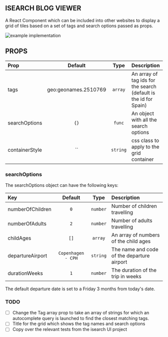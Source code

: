 ## ISEARCH BLOG VIEWER

A React Component which can be included into other websites to display a grid of tiles based on a set of tags and search options passed as props.

![example implementation](https://cloud.githubusercontent.com/assets/5912647/16493786/b22c455e-3ede-11e6-8e07-aff28e2a6ee5.png)

## PROPS

| Prop  | Default  | Type | Description |
| :------------ |:---------------:| :---------------:| :-----|
| tags | geo:geonames.2510769 | `array` | An array of tag ids for the search (default is the id for Spain) |
| searchOptions | `{}` | `func` | An object with all the search options |
| containerStyle | `` | `string` | css class to apply to the grid container |


### searchOptions

The searchOptions object can have the following keys:

| Key  | Default  | Type | Description |
| :------------ |:---------------:| :---------------:| :-----|
| numberOfChildren | `0` | `number` | Number of children travelling |
| numberOfAdults | `2` | `number` | Number of adults travelling |
| childAges | `[]` | `array` | An array of numbers of the child ages |
| departureAirport | `Copenhagen - CPH` | `string` | The name and code of the departure airport |
| durationWeeks | `1` | `number` | The duration of the trip in weeks |

The default departure date is set to a Friday 3 months from today's date.

### TODO

* [ ] Change the Tag array prop to take an array of strings for which an autocomplete query is launched to find the closest matching tags.
* [ ] Title for the grid which shows the tag names and search options
* [ ] Copy over the relevant tests from the isearch UI project
